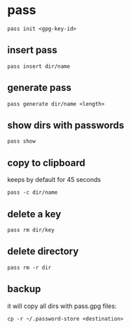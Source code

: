 # pass

    pass init <gpg-key-id>

## insert pass

    pass insert dir/name

## generate pass

    pass generate dir/name <length>

## show dirs with passwords

    pass show

## copy to clipboard

keeps by default for 45 seconds

    pass -c dir/name

## delete a key

    pass rm dir/key

## delete directory

    pass rm -r dir

## backup

it will copy all dirs with pass.gpg files:

    cp -r ~/.password-store <destination>
